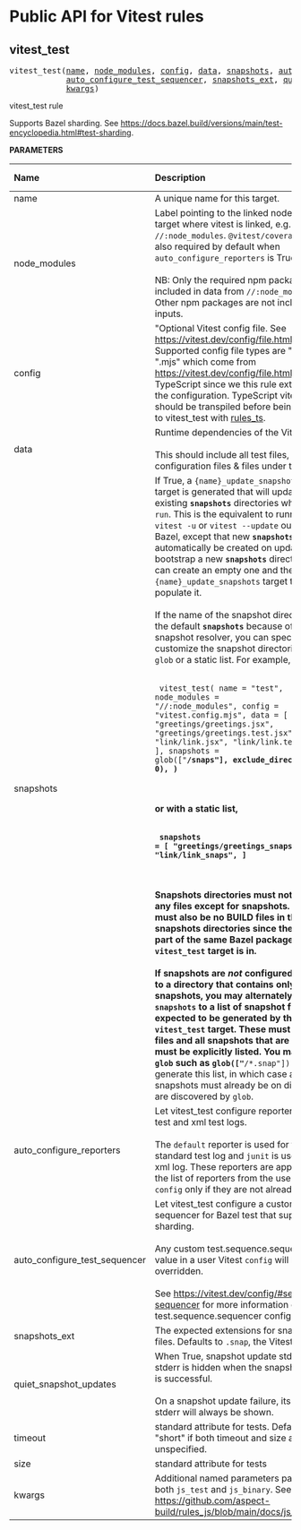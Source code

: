 <!-- Generated with Stardoc: http://skydoc.bazel.build -->

# Public API for Vitest rules


<a id="vitest_test"></a>

## vitest_test

<pre>
vitest_test(<a href="#vitest_test-name">name</a>, <a href="#vitest_test-node_modules">node_modules</a>, <a href="#vitest_test-config">config</a>, <a href="#vitest_test-data">data</a>, <a href="#vitest_test-snapshots">snapshots</a>, <a href="#vitest_test-auto_configure_reporters">auto_configure_reporters</a>,
            <a href="#vitest_test-auto_configure_test_sequencer">auto_configure_test_sequencer</a>, <a href="#vitest_test-snapshots_ext">snapshots_ext</a>, <a href="#vitest_test-quiet_snapshot_updates">quiet_snapshot_updates</a>, <a href="#vitest_test-timeout">timeout</a>, <a href="#vitest_test-size">size</a>,
            <a href="#vitest_test-kwargs">kwargs</a>)
</pre>

vitest_test rule

Supports Bazel sharding. See https://docs.bazel.build/versions/main/test-encyclopedia.html#test-sharding.


**PARAMETERS**


| Name  | Description | Default Value |
| :------------- | :------------- | :------------- |
| <a id="vitest_test-name"></a>name |  A unique name for this target.   |  none |
| <a id="vitest_test-node_modules"></a>node_modules |  Label pointing to the linked node_modules target where vitest is linked, e.g. <code>//:node_modules</code>. <code>@vitest/coverage-v8</code> is also required by default when <code>auto_configure_reporters</code> is True.<br><br>NB: Only the required npm packages are included in data from <code>//:node_modules</code>. Other npm packages are not included as inputs.   |  none |
| <a id="vitest_test-config"></a>config |  "Optional Vitest config file. See https://vitest.dev/config/file.html.<br><br>Supported config file types are ".js", ".cjs", ".mjs" which come from https://vitest.dev/config/file.html minus TypeScript since we this rule extends from the configuration. TypeScript vitest configs should be transpiled before being passed to vitest_test with [rules_ts](https://github.com/aspect-build/rules_ts).   |  <code>None</code> |
| <a id="vitest_test-data"></a>data |  Runtime dependencies of the Vitest test.<br><br>This should include all test files, configuration files & files under test.   |  <code>[]</code> |
| <a id="vitest_test-snapshots"></a>snapshots |  If True, a <code>{name}_update_snapshots</code> binary target is generated that will update all existing <code>__snapshots__</code> directories when <code>bazel run</code>. This is the equivalent to running <code>vitest -u</code> or <code>vitest --update</code> outside of Bazel, except that new <code>__snapshots__</code> will not automatically be created on update. To bootstrap a new <code>__snapshots__</code> directory, you can create an empty one and then run the <code>{name}_update_snapshots</code> target to populate it.<br><br>If the name of the snapshot directory is not the default <code>__snapshots__</code> because of a custom snapshot resolver, you can specify customize the snapshot directories with a <code>glob</code> or a static list. For example,<br><br><pre><code> vitest_test(     name = "test",     node_modules = "//:node_modules",     config = "vitest.config.mjs",     data = [         "greetings/greetings.jsx",         "greetings/greetings.test.jsx",         "link/link.jsx",         "link/link.test.jsx",     ],     snapshots = glob(["**/__snaps__"], exclude_directories = 0), ) </code></pre><br><br>or with a static list,<br><br><pre><code>     snapshots = [         "greetings/__greetings_snaps__",         "link/__link_snaps__",     ] </code></pre><br><br>Snapshots directories must not contain any files except for snapshots. There must also be no BUILD files in the snapshots directories since they must be part of the same Bazel package that the <code>vitest_test</code> target is in.<br><br>If snapshots are _not_ configured to output to a directory that contains only snapshots, you may alternately set <code>snapshots</code> to a list of snapshot files expected to be generated by this <code>vitest_test</code> target. These must be source files and all snapshots that are generated must be explicitly listed. You may use a <code>glob</code> such as <code>glob(["**/*.snap"])</code> to generate this list, in which case all snapshots must already be on disk so they are discovered by <code>glob</code>.   |  <code>False</code> |
| <a id="vitest_test-auto_configure_reporters"></a>auto_configure_reporters |  Let vitest_test configure reporters for Bazel test and xml test logs.<br><br>The <code>default</code> reporter is used for the standard test log and <code>junit</code> is used for the xml log. These reporters are appended to the list of reporters from the user Vitest <code>config</code> only if they are not already set.   |  <code>True</code> |
| <a id="vitest_test-auto_configure_test_sequencer"></a>auto_configure_test_sequencer |  Let vitest_test configure a custom test sequencer for Bazel test that support Bazel sharding.<br><br>Any custom test.sequence.sequencer value in a user Vitest <code>config</code> will be overridden.<br><br>See https://vitest.dev/config/#sequence-sequencer for more information on Vitest test.sequence.sequencer config option.   |  <code>True</code> |
| <a id="vitest_test-snapshots_ext"></a>snapshots_ext |  The expected extensions for snapshot files. Defaults to <code>.snap</code>, the Vitest default.   |  <code>".snap"</code> |
| <a id="vitest_test-quiet_snapshot_updates"></a>quiet_snapshot_updates |  When True, snapshot update stdout & stderr is hidden when the snapshot update is successful.<br><br>On a snapshot update failure, its stdout & stderr will always be shown.   |  <code>False</code> |
| <a id="vitest_test-timeout"></a>timeout |  standard attribute for tests. Defaults to "short" if both timeout and size are unspecified.   |  <code>None</code> |
| <a id="vitest_test-size"></a>size |  standard attribute for tests   |  <code>None</code> |
| <a id="vitest_test-kwargs"></a>kwargs |  Additional named parameters passed to both <code>js_test</code> and <code>js_binary</code>. See https://github.com/aspect-build/rules_js/blob/main/docs/js_binary.md   |  none |


